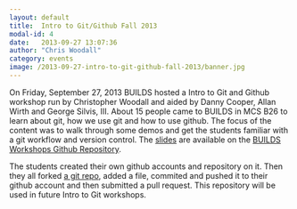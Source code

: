 ```yaml
---
layout: default
title:  Intro to Git/Github Fall 2013
modal-id: 4
date:   2013-09-27 13:07:36
author: "Chris Woodall"
category: events
image: /2013-09-27-intro-to-git-github-fall-2013/banner.jpg
---
```


On Friday, September 27, 2013 BUILDS hosted a Intro to Git and Github workshop run by 
Christopher Woodall and aided by Danny Cooper, Allan Wirth and George Silvis, III. About
15 people came to BUILDS in MCS B26 to learn about git, how we use git and how to use github.
The focus of the content was to walk through some demos and get the students familiar with
a git workflow and version control.  The [slides](https://github.com/BUILDS-/builds-workshops/tree/master/2013-09-27-intro-to-git) are  available on the 
[BUILDS Workshops Github Repository](https://github.com/BUILDS-/builds-workshops/).

<!-- more -->

The students created their own github accounts and repository on it. Then they all forked
[a git repo](https://github.com/BUILDS-/git-tutorial-demo), added a file, commited and pushed it
to their github account and then  submitted a pull request. This repository will be used in future
Intro to Git workshops.